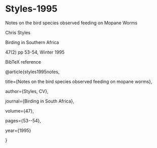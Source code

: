 # Styles-1995
Notes on the bird species observed feeding on Mopane Worms

Chris Styles

Birding in Southern Africa

47(2) pp 53-54, Winter 1995

BibTeX reference

@article{styles1995notes,

  title={Notes on the bird species observed feeding on mopane worms},
  
  author={Styles, CV},
  
  journal={Birding in South Africa},
  
  volume={47},
  
  pages={53--54},
  
  year={1995}
  
}
